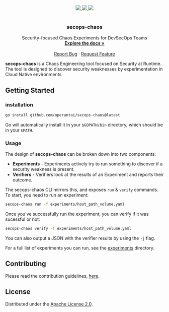 <div align="center">
  <a href="https://github.com/OperantAI/secops-chaos/actions/workflows/build.yml">
    <img src="https://github.com/OperantAI/secops-chaos/actions/workflows/build.yml/badge.svg?branch=main">
  </a>
  <a href="https://github.com/operantai/secops-chaos/issues">
    <img src="https://img.shields.io/github/issues/operantai/secops-chaos">
  </a>
  <a href ="https://github.com/operantai/secops-chaos/issues">
    <img src="https://img.shields.io/github/issues/operantai/secops-chaos">
  </a>
</div>
<br />
<div align="center">
  <h3 align="center">secops-chaos</h3>
  <p align="center">
    Security-focused Chaos Experiments for DevSecOps Teams
    <br />
    <a href="https://github.com/operantai/secops-chaos/blob/main/README.md"><strong>Explore the docs »</strong></a>
    <br />
    <br />
    <a href="https://github.com/operantai/secops-chaos/blob/main/CONTRIBUTING.md#reporting-bugs">Report Bug</a>
    ·
    <a href="https://github.com/operantai/secops-chaos/blob/main/CONTRIBUTING.md#suggesting-enhancements">Request Feature</a>
  </p>
</div>

**secops-chaos** is a Chaos Engineering tool focused on Security at Runtime. The tool is designed to discover security weaknesses by experimentation in Cloud Native environments.

## Getting Started

### installation

``` sh
go install github.com/operantai/secops-chaos@latest
```

Go will automatically install it in your `$GOPATH/bin` directory, which should be in your `$PATH`.

### Usage

The design of **secops-chaos** can be broken down into two components:

- **Experiments** - Experiments actively try to run something to discover if a security weakness is present.
- **Verifiers** - Verifiers look at the results of an Experiment and reports their outcome.

The secops-chaos CLI mirrors this, and exposes `run` & `verify` commands. To start, you need to run an experiment:

``` sh
secops-chaos run -f experiments/host_path_volume.yaml
```

Once you've successfully run the experiment, you can verify if it was sucessful or not:

```sh
secops-chaos verify -f experiments/host_path_volume.yaml
```

You can also output a JSON with the verifier results by using the `-j` flag.

For a full list of experiments you can run, see the [experiments][experiments-dir-url] directory.

## Contributing

Please read the contribution guidelines, [here][contributing-url].

## License 

Distributed under the [Apache License 2.0][license-url].

[experiments-dir-url]: https://github.com/operantai/secops-chaos/blob/main/experiments
[contributing-url]: https://github.com/operantai/secops-chaos/blob/main/CONTRIBUTING.md
[license-url]: https://github.com/operantai/secops-chaos/blob/main/LICENSE
